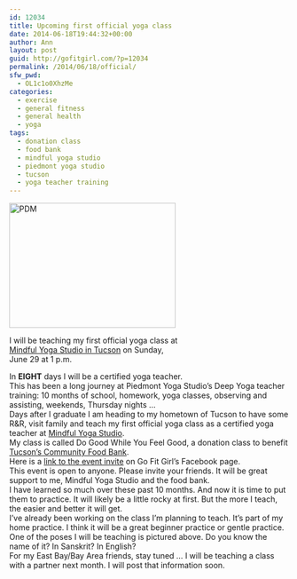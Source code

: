 ```yaml
---
id: 12034
title: Upcoming first official yoga class
date: 2014-06-18T19:44:32+00:00
author: Ann
layout: post
guid: http://gofitgirl.com/?p=12034
permalink: /2014/06/18/official/
sfw_pwd:
  - OL1c1o0XhzMe
categories:
  - exercise
  - general fitness
  - general health
  - yoga
tags:
  - donation class
  - food bank
  - mindful yoga studio
  - piedmont yoga studio
  - tucson
  - yoga teacher training
---
```

<div id="attachment_12036" style="width: 310px" class="wp-caption alignleft">
  <a href="http://gofitgirl.com/2014/06/official/img_0663/" rel="attachment wp-att-12036"><img class="size-medium wp-image-12036" src="http://gofitgirl.com/wp-content/uploads/2014/06/IMG_0663-300x225.jpg" alt="PDM" width="300" height="225" /></a>
  
  <p class="wp-caption-text">
    I will be teaching my first official yoga class at <a href="http://www.mindfulyogatucson.com">Mindful Yoga Studio in Tucson</a> on Sunday, June 29 at 1 p.m.
  </p>
</div>

  
In **EIGHT** days I will be a certified yoga teacher.  
This has been a long journey at Piedmont Yoga Studio&#8217;s Deep Yoga teacher training: 10 months of school, homework, yoga classes, observing and assisting, weekends, Thursday nights &#8230;  
Days after I graduate I am heading to my hometown of Tucson to have some R&R, visit family and teach my first official yoga class as a certified yoga teacher at [Mindful Yoga Studio](http://www.mindfulyogatucson.com).  
My class is called Do Good While You Feel Good, a donation class to benefit [Tucson&#8217;s Community Food Bank](http://communityfoodbank.com).  
Here is a [link to the event invite](https://www.facebook.com/events/267971743388406/) on Go Fit Girl&#8217;s Facebook page.  
This event is open to anyone. Please invite your friends. It will be great support to me, Mindful Yoga Studio and the food bank.  
I have learned so much over these past 10 months. And now it is time to put them to practice. It will likely be a little rocky at first. But the more I teach, the easier and better it will get.  
I&#8217;ve already been working on the class I&#8217;m planning to teach. It&#8217;s part of my home practice. I think it will be a great beginner practice or gentle practice.  
One of the poses I will be teaching is pictured above. Do you know the name of it? In Sanskrit? In English?  
For my East Bay/Bay Area friends, stay tuned &#8230; I will be teaching a class with a partner next month. I will post that information soon.